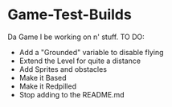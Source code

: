 # Game-Test-Builds
 Da Game I be working on n' stuff.
 TO DO:
 - Add a "Grounded" variable to disable flying
 - Extend the Level for quite a distance
 - Add Sprites and obstacles
 - Make it Based
 - Make it Redpilled
 - Stop adding to the README.md
